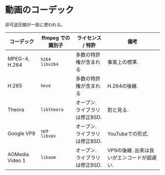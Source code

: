 # 動画のコーデック

非可逆圧縮が一般に使われる。

コーデック | ffmpeg での識別子 | ライセンス / 特許 | 備考
--- | --- | --- | ---
MPEG-4, H.264 | `h264` <br/> `libx264` | 多数の特許権が含まれる | 事実上の標準.
H.265 | `heve` | 多数の特許権が含まれる | H.264の後継.
Theora | `libtheora` | オープン. <br/> ライブラリは修正BSD. | 割と見る.
Google VP9 | `vp9`<br/>`libvpx` | オープン. <br/> ライブラリは修正BSD. | YouTubeでの形式.
AOMedia Video 1 | `libaom` | オープン. <br/> ライブラリは修正BSD. | VP9の後継. 出来は良いがエンコードが超遅い.
